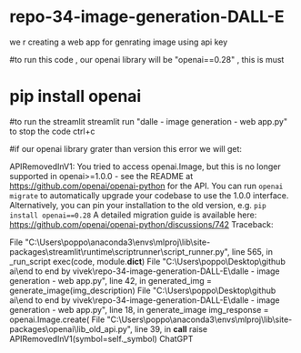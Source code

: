 # repo-34-image-generation-DALL-E
we r creating a web app for genrating image using api key


#to run this code , our openai library will be "openai==0.28"     , this is must

# pip install openai

#to run the streamlit 
streamlit run "dalle - image generation - web app.py"
to stop the code ctrl+c



#if our openai library grater than version this error we will get:

APIRemovedInV1: You tried to access openai.Image, but this is no longer supported in openai>=1.0.0 - see the README at https://github.com/openai/openai-python for the API. You can run `openai migrate` to automatically upgrade your codebase to use the 1.0.0 interface. Alternatively, you can pin your installation to the old version, e.g. `pip install openai==0.28` A detailed migration guide is available here: https://github.com/openai/openai-python/discussions/742
Traceback:

File "C:\Users\poppo\anaconda3\envs\mlproj\lib\site-packages\streamlit\runtime\scriptrunner\script_runner.py", line 565, in _run_script
    exec(code, module.__dict__)
File "C:\Users\poppo\Desktop\github ai\end to end by vivek\repo-34-image-generation-DALL-E\dalle - image generation - web app.py", line 42, in <module>
    generated_img = generate_image(img_description)
File "C:\Users\poppo\Desktop\github ai\end to end by vivek\repo-34-image-generation-DALL-E\dalle - image generation - web app.py", line 18, in generate_image
    img_response = openai.Image.create(
File "C:\Users\poppo\anaconda3\envs\mlproj\lib\site-packages\openai\lib\_old_api.py", line 39, in __call__
    raise APIRemovedInV1(symbol=self._symbol)
ChatGPT
